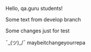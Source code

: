 Hello, qa.guru students!


Some text from develop branch

Some changes just for test

¯\_(ツ)_/¯
maybeitchangeyourrepa
